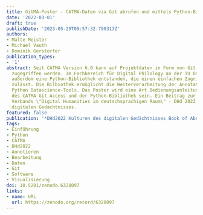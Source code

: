 ```yaml
---
title: GitMA-Poster - CATMA-Daten via Git abrufen und mittels Python-Bibliothek weiterverarbeiten
date: '2022-03-01'
draft: true
publishDate: '2023-05-29T09:57:32.790313Z'
authors:
- Malte Meister
- Michael Vauth
- Dominik Gerstorfer
publication_types:
- '1'
abstract: Seit CATMA Version 6.0 kann auf Projektdaten in Form von Git Repositorien
  zugegriffen werden. Im Fachbereich für Digital Philology an der TU Darmstadt ist
  außerdem eine Python-Bibliothek entstanden, die einen einfachen Zugriff auf diese
  zulässt. Die Bilbiothek ermöglicht die Weiterverarbeitung der Annotationen mit gängigen
  Python Datascience-Tools. Das Poster wird eine Art Bedienungsanleitung für die Nutzung
  des CATMA Git Access und der Python-Bibliothek sein. Ein Beitrag zur 8. Tagung des
  Verbands \"Digital Humanities im deutschsprachigen Raum\" - DHd 2022 Kulturen des
  digitalen Gedächtnisses.
featured: false
publication: '*DHd2022 Kulturen des digitalen Gedächtnisses Book of Abstracts*'
tags:
- Einführung
- Python
- CATMA
- DHd2022
- Annotieren
- Bearbeitung
- Daten
- Git
- Software
- Visualisierung
doi: 10.5281/zenodo.6328097
links:
- name: URL
  url: https://zenodo.org/record/6328097
---
```


